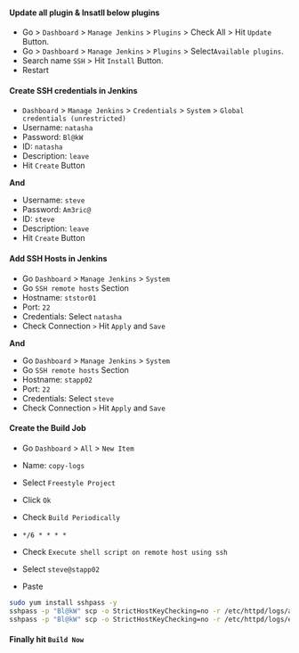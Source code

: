 #### Update all plugin & Insatll below plugins

- Go > `Dashboard` > `Manage Jenkins` > `Plugins` > Check All > Hit `Update` Button.
- Go > `Dashboard` > `Manage Jenkins` > `Plugins` > Select`Available plugins`.
- Search name `SSH` > Hit `Install` Button.
- Restart

#### Create SSH credentials in Jenkins

- `Dashboard` > `Manage Jenkins` > `Credentials` > `System` > `Global credentials (unrestricted)`
- Username: `natasha`
- Password: `Bl@kW`
- ID: `natasha`
- Description: `leave`
- Hit `Create` Button

**And**

- Username: `steve`
- Password: `Am3ric@`
- ID: `steve`
- Description: `leave`
- Hit `Create` Button

#### Add SSH Hosts in Jenkins

- Go `Dashboard` > `Manage Jenkins` > `System`
- Go `SSH remote hosts` Section
- Hostname: `ststor01`
- Port: `22`
- Credentials: Select `natasha`
- Check Connection `>` Hit `Apply` and `Save`

**And**

- Go `Dashboard` > `Manage Jenkins` > `System`
- Go `SSH remote hosts` Section
- Hostname: `stapp02`
- Port: `22`
- Credentials: Select `steve`
- Check Connection `>` Hit `Apply` and `Save`

#### Create the Build Job

- Go `Dashboard` > `All` > `New Item`
- Name: `copy-logs`
- Select `Freestyle Project`
- Click `Ok`

- Check `Build Periodically`
- `*/6 * * * *`

- Check `Execute shell script on remote host using ssh`
- Select `steve@stapp02`
- Paste

```bash
sudo yum install sshpass -y
sshpass -p "Bl@kW" scp -o StrictHostKeyChecking=no -r /etc/httpd/logs/access_log natasha@ststor01:/usr/src/dba
sshpass -p "Bl@kW" scp -o StrictHostKeyChecking=no -r /etc/httpd/logs/error_log natasha@ststor01:/usr/src/dba
```

#### Finally hit `Build Now`
